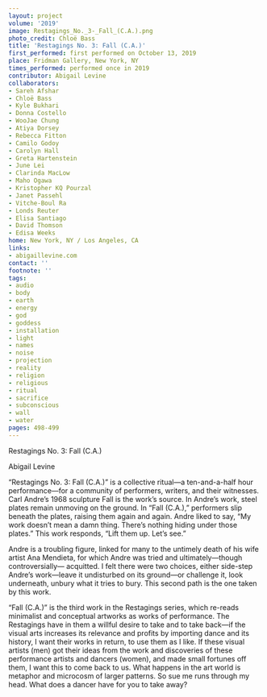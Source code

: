 ```yaml
---
layout: project
volume: '2019'
image: Restagings_No._3-_Fall_(C.A.).png
photo_credit: Chloë Bass
title: 'Restagings No. 3: Fall (C.A.)'
first_performed: first performed on October 13, 2019
place: Fridman Gallery, New York, NY
times_performed: performed once in 2019
contributor: Abigail Levine
collaborators:
- Sareh Afshar
- Chloë Bass
- Kyle Bukhari
- Donna Costello
- WooJae Chung
- Atiya Dorsey
- Rebecca Fitton
- Camilo Godoy
- Carolyn Hall
- Greta Hartenstein
- June Lei
- Clarinda MacLow
- Maho Ogawa
- Kristopher KQ Pourzal
- Janet Passehl
- Vitche-Boul Ra
- Londs Reuter
- Elisa Santiago
- David Thomson
- Edisa Weeks
home: New York, NY / Los Angeles, CA
links:
- abigaillevine.com
contact: ''
footnote: ''
tags:
- audio
- body
- earth
- energy
- god
- goddess
- installation
- light
- names
- noise
- projection
- reality
- religion
- religious
- ritual
- sacrifice
- subconscious
- wall
- water
pages: 498-499
---
```


Restagings No. 3: Fall (C.A.)

Abigail Levine

“Restagings No. 3: Fall (C.A.)” is a collective ritual—a ten-and-a-half hour performance—for a community of performers, writers, and their witnesses. Carl Andre’s 1968 sculpture Fall is the work’s source. In Andre’s work, steel plates remain unmoving on the ground. In “Fall (C.A.),” performers slip beneath the plates, raising them again and again. Andre liked to say, “My work doesn’t mean a damn thing. There’s nothing hiding under those plates.” This work responds, “Lift them up. Let’s see.”

Andre is a troubling figure, linked for many to the untimely death of his wife artist Ana Mendieta, for which Andre was tried and ultimately—though controversially— acquitted. I felt there were two choices, either side-step Andre’s work—leave it undisturbed on its ground—or challenge it, look underneath, unbury what it tries to bury. This second path is the one taken by this work.

“Fall (C.A.)” is the third work in the Restagings series, which re-reads minimalist and conceptual artworks as works of performance. The Restagings have in them a willful desire to take and to take back—if the visual arts increases its relevance and profits by importing dance and its history, I want their works in return, to use them as I like. If these visual artists (men) got their ideas from the work and discoveries of these performance artists and dancers (women), and made small fortunes off them, I want this to come back to us. What happens in the art world is metaphor and microcosm of larger patterns. So sue me runs through my head. What does a dancer have for you to take away?
